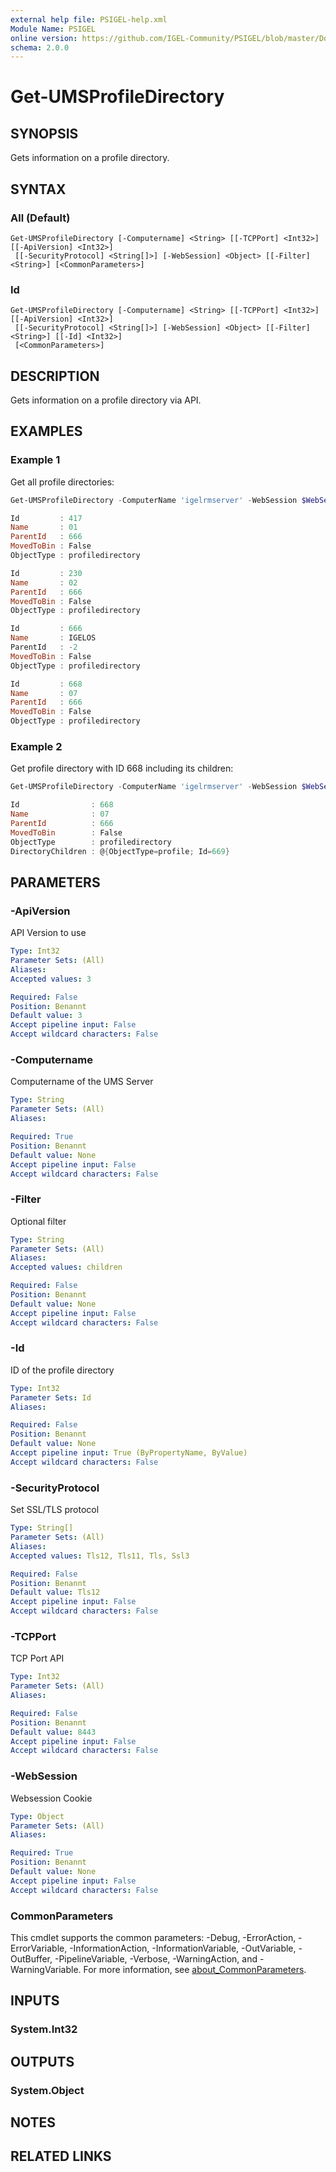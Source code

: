 ```yaml
---
external help file: PSIGEL-help.xml
Module Name: PSIGEL
online version: https://github.com/IGEL-Community/PSIGEL/blob/master/Docs/Reference/Get-UMSProfileDirectory.md
schema: 2.0.0
---
```


# Get-UMSProfileDirectory

## SYNOPSIS
Gets information on a profile directory.

## SYNTAX

### All (Default)
```
Get-UMSProfileDirectory [-Computername] <String> [[-TCPPort] <Int32>] [[-ApiVersion] <Int32>]
 [[-SecurityProtocol] <String[]>] [-WebSession] <Object> [[-Filter] <String>] [<CommonParameters>]
```

### Id
```
Get-UMSProfileDirectory [-Computername] <String> [[-TCPPort] <Int32>] [[-ApiVersion] <Int32>]
 [[-SecurityProtocol] <String[]>] [-WebSession] <Object> [[-Filter] <String>] [[-Id] <Int32>]
 [<CommonParameters>]
```

## DESCRIPTION
Gets information on a profile directory via API.

## EXAMPLES

### Example 1

Get all profile directories:

```powershell
Get-UMSProfileDirectory -ComputerName 'igelrmserver' -WebSession $WebSession

Id         : 417
Name       : 01
ParentId   : 666
MovedToBin : False
ObjectType : profiledirectory

Id         : 230
Name       : 02
ParentId   : 666
MovedToBin : False
ObjectType : profiledirectory

Id         : 666
Name       : IGELOS
ParentId   : -2
MovedToBin : False
ObjectType : profiledirectory

Id         : 668
Name       : 07
ParentId   : 666
MovedToBin : False
ObjectType : profiledirectory
```

### Example 2

Get profile directory with ID 668 including its children:

```powershell
Get-UMSProfileDirectory -ComputerName 'igelrmserver' -WebSession $WebSession -Id 668 -Filter children

Id                : 668
Name              : 07
ParentId          : 666
MovedToBin        : False
ObjectType        : profiledirectory
DirectoryChildren : @{ObjectType=profile; Id=669}
```

## PARAMETERS

### -ApiVersion
API Version to use

```yaml
Type: Int32
Parameter Sets: (All)
Aliases:
Accepted values: 3

Required: False
Position: Benannt
Default value: 3
Accept pipeline input: False
Accept wildcard characters: False
```

### -Computername
Computername of the UMS Server

```yaml
Type: String
Parameter Sets: (All)
Aliases:

Required: True
Position: Benannt
Default value: None
Accept pipeline input: False
Accept wildcard characters: False
```

### -Filter
Optional filter

```yaml
Type: String
Parameter Sets: (All)
Aliases:
Accepted values: children

Required: False
Position: Benannt
Default value: None
Accept pipeline input: False
Accept wildcard characters: False
```

### -Id
ID of the profile directory

```yaml
Type: Int32
Parameter Sets: Id
Aliases:

Required: False
Position: Benannt
Default value: None
Accept pipeline input: True (ByPropertyName, ByValue)
Accept wildcard characters: False
```

### -SecurityProtocol
Set SSL/TLS protocol

```yaml
Type: String[]
Parameter Sets: (All)
Aliases:
Accepted values: Tls12, Tls11, Tls, Ssl3

Required: False
Position: Benannt
Default value: Tls12
Accept pipeline input: False
Accept wildcard characters: False
```

### -TCPPort
TCP Port API

```yaml
Type: Int32
Parameter Sets: (All)
Aliases:

Required: False
Position: Benannt
Default value: 8443
Accept pipeline input: False
Accept wildcard characters: False
```

### -WebSession
Websession Cookie

```yaml
Type: Object
Parameter Sets: (All)
Aliases:

Required: True
Position: Benannt
Default value: None
Accept pipeline input: False
Accept wildcard characters: False
```

### CommonParameters
This cmdlet supports the common parameters: -Debug, -ErrorAction, -ErrorVariable, -InformationAction, -InformationVariable, -OutVariable, -OutBuffer, -PipelineVariable, -Verbose, -WarningAction, and -WarningVariable. For more information, see [about_CommonParameters](http://go.microsoft.com/fwlink/?LinkID=113216).

## INPUTS

### System.Int32

## OUTPUTS

### System.Object
## NOTES

## RELATED LINKS
